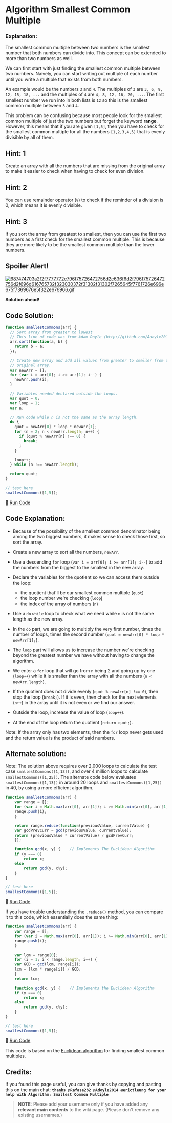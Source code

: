 # Algorithm Smallest Common Multiple

### Explanation:

The smallest common multiple between two numbers is the smallest number that both numbers can divide into. This concept can be extended to more than two numbers as well.

We can first start with just finding the smallest common multiple between two numbers. Naively, you can start writing out multiple of each number until you write a multiple that exists from both numbers.

An example would be the numbers `3` and `4`. The multiples of `3` are `3, 6, 9, 12, 15, 18, ...` and the multiples of `4` are `4, 8, 12, 16, 20, ...`. The first smallest number we run into in both lists is `12` so this is the smallest common multiple between `3` and `4`.

This problem can be confusing because most people look for the smallest common multiple of just the two numbers but forget the keyword **range**. However, this means that if you are given `[1,5]`, then you have to check for the smallest common multiple for all the numbers `[1,2,3,4,5]` that is evenly divisible by all of them.

## Hint: 1

Create an array with all the numbers that are missing from the original array to make it easier to check when having to check for even division.

## Hint: 2

You can use remainder operator (`%`) to check if the reminder of a division is 0, which means it is evenly divisible.

## Hint: 3

If you sort the array from greatest to smallest, then you can use the first two numbers as a first check for the smallest common multiple. This is because they are more likely to be the smallest common multiple than the lower numbers.

## Spoiler Alert!

[![687474703a2f2f7777772e796f75726472756d2e636f6d2f796f75726472756d2f696d616765732f323030372f31302f31302f7265645f7761726e696e675f7369676e5f322e676966.gif](https://files.gitter.im/FreeCodeCamp/Wiki/nlOm/thumb/687474703a2f2f7777772e796f75726472756d2e636f6d2f796f75726472756d2f696d616765732f323030372f31302f31302f7265645f7761726e696e675f7369676e5f322e676966.gif)](https://files.gitter.im/FreeCodeCamp/Wiki/nlOm/687474703a2f2f7777772e796f75726472756d2e636f6d2f796f75726472756d2f696d616765732f323030372f31302f31302f7265645f7761726e696e675f7369676e5f322e676966.gif)

**Solution ahead!**

## Code Solution:

```javascript
function smallestCommons(arr) {
  // Sort array from greater to lowest
  // This line of code was from Adam Doyle (http://github.com/Adoyle2014)
  arr.sort(function(a, b) {
    return b - a;
  });

  // Create new array and add all values from greater to smaller from the
  // original array.
  var newArr = [];
  for (var i = arr[0]; i >= arr[1]; i--) {
    newArr.push(i);
  }

  // Variables needed declared outside the loops.
  var quot = 0;
  var loop = 1;
  var n;

  // Run code while n is not the same as the array length.
  do {
    quot = newArr[0] * loop * newArr[1];
    for (n = 2; n < newArr.length; n++) {
      if (quot % newArr[n] !== 0) {
        break;
      }
    }

    loop++;
  } while (n !== newArr.length);

  return quot;
}

// test here
smallestCommons([1,5]);
```

:rocket: [Run Code](https://repl.it/CLn2/0)

## Code Explanation:

- Because of the possibility of the smallest common denominator being among the two biggest numbers, it makes sense to check those first, so sort the array.
- Create a new array to sort all the numbers, `newArr`.
- Use a descending `for` loop (`var i = arr[0]; i >= arr[1]; i--`) to add the numbers from the biggest to the smallest in the new array.
- Declare the variables for the quotient so we can access them outside the loop:

  - the quotient that'll be our smallest common multiple (`quot`)
  - the loop number we're checking (`loop`)
  - the index of the array of numbers (`n`)

- Use a `do` `while` loop to check what we need while `n` is not the same length as the new array.
- In the `do` part, we are going to multiply the very first number, times the number of loops, times the second number (`quot = newArr[0] * loop * newArr[1];`).
- The `loop` part will allows us to increase the number we're checking beyond the greatest number we have without having to change the algorithm.
- We enter a `for` loop that will go from `n` being 2 and going up by one (`loop++`) while it is smaller than the array with all the numbers (`n < newArr.length`).
- If the quotient does not divide evenly (`quot % newArr[n] !== 0`), then stop the loop (`break;`). If it is even, then check for the next elements (`n++`) in the array until it is not even or we find our answer.
- Outside the loop, increase the value of loop (`loop++`).
- At the end of the loop return the quotient (`return quot;`).

Note: If the array only has two elements, then the `for` loop never gets used and the return value is the product of said numbers.

## Alternate solution:

Note: The solution above requires over 2,000 loops to calculate the test case `smallestCommons([1,13])`, and over 4 million loops to calculate `smallestCommons([1,25])`. The alternate code below evaluates `smallestCommons([1,13])` in around 20 loops and `smallestCommons([1,25])` in 40, by using a more efficient algorithm.

```javascript
function smallestCommons(arr) {
    var range = [];
    for (var i = Math.max(arr[0], arr[1]); i >= Math.min(arr[0], arr[1]); i--) {
    range.push(i);
    }

    return range.reduce(function(previousValue, currentValue) {
    var gcdPrevCurr = gcd(previousValue, currentValue);
    return (previousValue * currentValue) / gcdPrevCurr;
    });

    function gcd(x, y) {    // Implements The Euclidean Algorithm
    if (y === 0)
        return x;
    else
        return gcd(y, x%y);
    }
}

// test here
smallestCommons([1,5]);
```

:rocket: [Run Code](https://repl.it/CLn3/0)

If you have trouble understanding the `.reduce()` method, you can compare it to this code, which essentially does the same thing:

```javascript
function smallestCommons(arr) {
    var range = [];
    for (var i = Math.max(arr[0], arr[1]); i >= Math.min(arr[0], arr[1]); i--) {
    range.push(i);
    }

    var lcm = range[0];
    for (i = 1; i < range.length; i++) {
    var GCD = gcd(lcm, range[i]);
    lcm = (lcm * range[i]) / GCD;
    }
    return lcm;

    function gcd(x, y) {    // Implements the Euclidean Algorithm
    if (y === 0)
        return x;
    else
        return gcd(y, x%y);
    }
}

// test here
smallestCommons([1,5]);
```

:rocket: [Run Code](https://repl.it/CLn4/0)

This code is based on the [Euclidean algorithm](https://en.wikipedia.org/wiki/Euclidean_algorithm) for finding smallest common multiples.

## Credits:

If you found this page useful, you can give thanks by copying and pasting this on the main chat: **`thanks @Rafase282 @Adoyle2014 @erictleung for your help with Algorithm: Smallest Common Multiple`**

> **NOTE:** Please add your username only if you have added any **relevant main contents** to the wiki page. (Please don't remove any existing usernames.)
